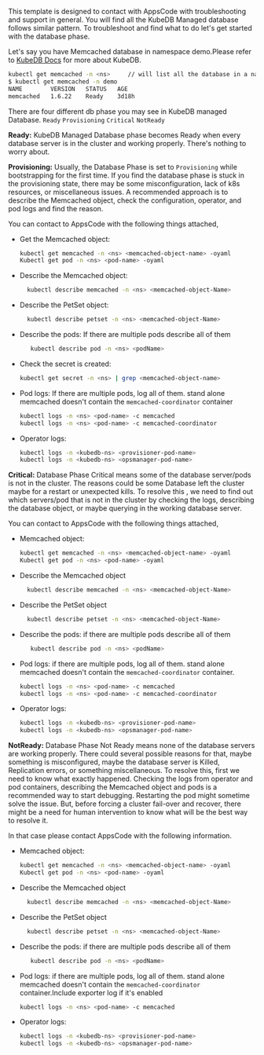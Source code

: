 This template is designed to contact with AppsCode with troubleshooting and support in general. You will find all the KubeDB Managed database follows similar pattern. To troubleshoot and find what to do let's get started with the database phase.

Let's say you have Memcached database in namespace demo.Please refer to [KubeDB Docs](https://kubedb.com/docs/latest/guides/memcached/) for more about KubeDB.
```bash
kubectl get memcached -n <ns>     // will list all the database in a namesapce  
$ kubectl get memcached -n demo 
NAME        VERSION   STATUS   AGE
memcached   1.6.22    Ready    3d18h
```
There are four different db phase you may see in KubeDB managed Database.
``Ready`` ``Provisioning`` ``Critical`` ``NotReady``

**Ready:** KubeDB Managed Database phase becomes Ready when every database server is in the cluster and working properly. There's nothing to worry about.

**Provisioning:** Usually, the Database Phase is set to `Provisioning` while bootstrapping for the first time. If you find the database phase is stuck in the provisioning state,
there may be some misconfiguration, lack of k8s resources, or miscellaneous issues.
A recommended approach is to describe the Memcached object, check the configuration, operator, and pod logs and find the reason.

You can contact to AppsCode with the following things attached,
- Get the Memcached object:
    ```bash
    kubectl get memcached -n <ns> <memcached-object-name> -oyaml
    Kubectl get pod -n <ns> <pod-name> -oyaml 
    ```
- Describe the Memcached object:
    ```bash
      kubectl describe memcached -n <ns> <memcached-object-Name> 
    ```
- Describe the PetSet object:
    ```bash
      kubectl describe petset -n <ns> <memcached-object-Name>
    ```
- Describe the pods: If there are multiple pods describe all of them
    ```bash
       kubectl describe pod -n <ns> <podName> 
    ```
- Check the secret is created:
    ```bash
    kubectl get secret -n <ns> | grep <memcached-object-name>
    ```
- Pod logs: If there are multiple pods, log all of them. stand alone memcached doesn't contain the `memcached-coordinator` container
    ```bash
    kubectl logs -n <ns> <pod-name> -c memcached
    kubectl logs -n <ns> <pod-name> -c memcached-coordinator  
    ```
- Operator logs:
    ```bash
    kubectl logs -n <kubedb-ns> <provisioner-pod-name>
    kubectl logs -n <kubedb-ns> <opsmanager-pod-name>
    ```

**Critical:** Database Phase Critical means some of the database server/pods is not in the cluster.
The reasons could be some Database left the cluster maybe for a restart or unexpected kills.
To resolve this , we need to  find out which servers/pod that is not in the cluster by checking the logs, describing the database object, or maybe querying in the working database server.

You can contact to AppsCode with the following things attached,

- Memcached object:
    ```bash
    kubectl get memcached -n <ns> <memcached-object-name> -oyaml
    Kubectl get pod -n <ns> <pod-name> -oyaml 
    ```
- Describe the Memcached object
    ```bash
      kubectl describe memcached -n <ns> <memcached-object-Name> 
    ```
- Describe the PetSet object
    ```bash
      kubectl describe petset -n <ns> <memcached-object-Name>
    ```
- Describe the pods: if there are multiple pods describe all of them
    ```bash
       kubectl describe pod -n <ns> <podName> 
    ```
- Pod logs:  if there are multiple pods, log all of them. stand alone memcached doesn't contain the `memcached-coordinator` container.
    ```bash
    kubectl logs -n <ns> <pod-name> -c memcached
    kubectl logs -n <ns> <pod-name> -c memcached-coordinator  
    ```
- Operator logs:
    ```bash
    kubectl logs -n <kubedb-ns> <provisioner-pod-name>
    kubectl logs -n <kubedb-ns> <opsmanager-pod-name>
    ```

**NotReady:** Database Phase Not Ready means none of the database servers are working properly. There could several possible reasons for that, maybe something is misconfigured,
maybe the database server is Killed, Replication errors, or something miscellaneous.
To resolve this, first we need to know what exactly happened. Checking the logs from operator and pod containers, describing the Memcached object and pods is a recommended way to start debugging. Restarting the pod might sometime solve the issue. But, before forcing a cluster fail-over and recover,
there might be a need for human intervention to know what will be the best way to resolve it.

In that case please contact AppsCode with the following information.

- Memcached object:
    ```bash
    kubectl get memcached -n <ns> <memcached-object-name> -oyaml
    Kubectl get pod -n <ns> <pod-name> -oyaml 
    ```
- Describe the Memcached object
    ```bash
      kubectl describe memcached -n <ns> <memcached-object-Name> 
    ```
- Describe the PetSet object
    ```bash
      kubectl describe petset -n <ns> <memcached-object-Name>
    ```
- Describe the pods: if there are multiple pods describe all of them
    ```bash
       kubectl describe pod -n <ns> <podName> 
    ```
- Pod logs:  if there are multiple pods, log all of them. stand alone memcached doesn't contain the `memcached-coordinator` container.Include exporter log if it's enabled
    ```bash
    kubectl logs -n <ns> <pod-name> -c memcached
    ```
- Operator logs:
    ```bash
    kubectl logs -n <kubedb-ns> <provisioner-pod-name>
    kubectl logs -n <kubedb-ns> <opsmanager-pod-name>
    ```